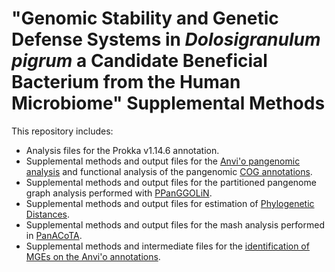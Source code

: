 # "Genomic Stability and Genetic Defense Systems in *Dolosigranulum pigrum* a Candidate Beneficial Bacterium from the Human Microbiome" Supplemental Methods

This repository includes:

-   Analysis files for the Prokka v1.14.6 annotation.
-   Supplemental methods and output files for the [Anvi'o pangenomic analysis](https://github.com/KLemonLab/DpiMGE_Manuscript/blob/master/SupplementalMethods_Anvio.md) and functional analysis of the pangenomic [COG annotations](https://github.com/KLemonLab/DpiMGE_Manuscript/blob/master/SupplementalMethods_COGs.md).
-   Supplemental methods and output files for the partitioned pangenome graph analysis performed with [PPanGGOLiN](https://github.com/KLemonLab/DpiMGE_Manuscript/blob/master/SupplementalMethods_PPanGGOLiN.md).
-   Supplemental methods and output files for estimation of [Phylogenetic Distances](https://github.com/KLemonLab/DpiMGE_Manuscript/blob/master/SupplementalMethods_PhylogeneticDistances.md).
-   Supplemental methods and output files for the mash analysis performed in [PanACoTA](https://github.com/KLemonLab/DpiMGE_Manuscript/blob/master/SupplementalMethods_PanACoTa.md).
-   Supplemental methods and intermediate files for the [identification of MGEs on the Anvi'o annotations](https://github.com/KLemonLab/DpiMGE_Manuscript/blob/master/SupplementalMethods_MGEs.md).
